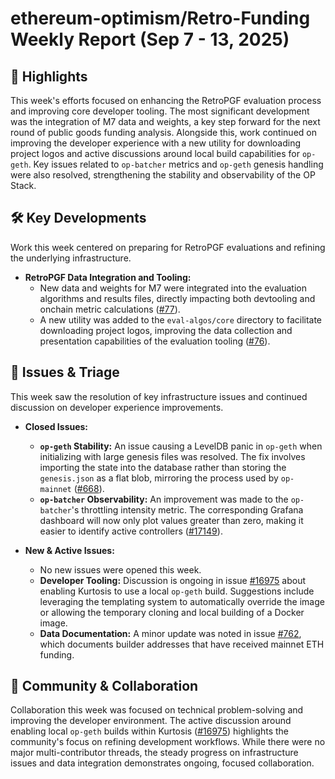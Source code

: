 # ethereum-optimism/Retro-Funding Weekly Report (Sep 7 - 13, 2025)

## 🚀 Highlights
This week's efforts focused on enhancing the RetroPGF evaluation process and improving core developer tooling. The most significant development was the integration of M7 data and weights, a key step forward for the next round of public goods funding analysis. Alongside this, work continued on improving the developer experience with a new utility for downloading project logos and active discussions around local build capabilities for `op-geth`. Key issues related to `op-batcher` metrics and `op-geth` genesis handling were also resolved, strengthening the stability and observability of the OP Stack.

## 🛠️ Key Developments
Work this week centered on preparing for RetroPGF evaluations and refining the underlying infrastructure.

- **RetroPGF Data Integration and Tooling:**
  - New data and weights for M7 were integrated into the evaluation algorithms and results files, directly impacting both devtooling and onchain metric calculations ([#77](https://github.com/ethereum-optimism/Retro-Funding/pull/77)).
  - A new utility was added to the `eval-algos/core` directory to facilitate downloading project logos, improving the data collection and presentation capabilities of the evaluation tooling ([#76](https://github.com/ethereum-optimism/Retro-Funding/pull/76)).

## 🐛 Issues & Triage
This week saw the resolution of key infrastructure issues and continued discussion on developer experience improvements.

- **Closed Issues:**
  - **`op-geth` Stability:** An issue causing a LevelDB panic in `op-geth` when initializing with large genesis files was resolved. The fix involves importing the state into the database rather than storing the `genesis.json` as a flat blob, mirroring the process used by `op-mainnet` ([#668](https://github.com/ethereum-optimism/Retro-Funding/issues/668)).
  - **`op-batcher` Observability:** An improvement was made to the `op-batcher`'s throttling intensity metric. The corresponding Grafana dashboard will now only plot values greater than zero, making it easier to identify active controllers ([#17149](https://github.com/ethereum-optimism/Retro-Funding/issues/17149)).

- **New & Active Issues:**
  - No new issues were opened this week.
  - **Developer Tooling:** Discussion is ongoing in issue [#16975](https://github.com/ethereum-optimism/Retro-Funding/issues/16975) about enabling Kurtosis to use a local `op-geth` build. Suggestions include leveraging the templating system to automatically override the image or allowing the temporary cloning and local building of a Docker image.
  - **Data Documentation:** A minor update was noted in issue [#762](https://github.com/ethereum-optimism/Retro-Funding/issues/762), which documents builder addresses that have received mainnet ETH funding.

## 💬 Community & Collaboration
Collaboration this week was focused on technical problem-solving and improving the developer environment. The active discussion around enabling local `op-geth` builds within Kurtosis ([#16975](https://github.com/ethereum-optimism/Retro-Funding/issues/16975)) highlights the community's focus on refining development workflows. While there were no major multi-contributor threads, the steady progress on infrastructure issues and data integration demonstrates ongoing, focused collaboration.